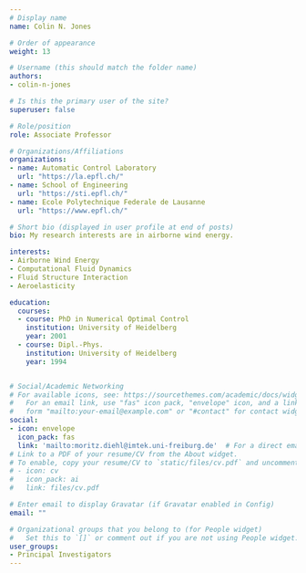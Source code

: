 ```yaml
---
# Display name
name: Colin N. Jones

# Order of appearance
weight: 13

# Username (this should match the folder name)
authors:
- colin-n-jones

# Is this the primary user of the site?
superuser: false

# Role/position
role: Associate Professor

# Organizations/Affiliations
organizations:
- name: Automatic Control Laboratory
  url: "https://la.epfl.ch/"
- name: School of Engineering
  url: "https://sti.epfl.ch/"
- name: Ecole Polytechnique Federale de Lausanne
  url: "https://www.epfl.ch/"

# Short bio (displayed in user profile at end of posts)
bio: My research interests are in airborne wind energy.

interests:
- Airborne Wind Energy
- Computational Fluid Dynamics
- Fluid Structure Interaction
- Aeroelasticity

education:
  courses:
  - course: PhD in Numerical Optimal Control
    institution: University of Heidelberg
    year: 2001
  - course: Dipl.-Phys.
    institution: University of Heidelberg
    year: 1994


# Social/Academic Networking
# For available icons, see: https://sourcethemes.com/academic/docs/widgets/#icons
#   For an email link, use "fas" icon pack, "envelope" icon, and a link in the
#   form "mailto:your-email@example.com" or "#contact" for contact widget.
social:
- icon: envelope
  icon_pack: fas
  link: 'mailto:moritz.diehl@imtek.uni-freiburg.de'  # For a direct email link, use "mailto:test@example.org".
# Link to a PDF of your resume/CV from the About widget.
# To enable, copy your resume/CV to `static/files/cv.pdf` and uncomment the lines below.  
# - icon: cv
#   icon_pack: ai
#   link: files/cv.pdf

# Enter email to display Gravatar (if Gravatar enabled in Config)
email: ""

# Organizational groups that you belong to (for People widget)
#   Set this to `[]` or comment out if you are not using People widget.  
user_groups:
- Principal Investigators
---
```


